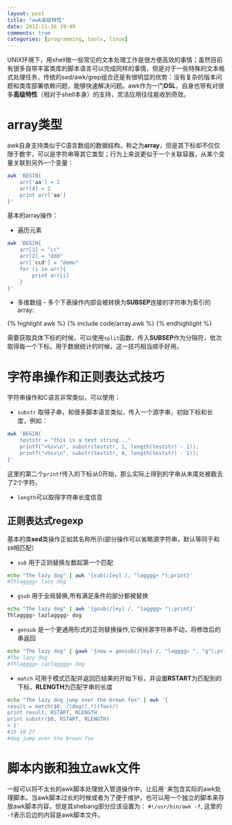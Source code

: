 ```yaml
---
layout: post
title: "awk高级特性"
date: 2012-11-26 19:49
comments: true
categories: [programming, tools, linux]
---
```


UNIX环境下，用shell做一些常见的文本处理工作是很方便高效的事情；虽然目前有很多自带丰富类库的脚本语言可以完成同样的事情，但是对于一些特殊的文本格式处理任务，传统的sed/awk/grep组合还是有很明显的优势：没有复杂的版本问题和类库部署依赖问题，能够快速解决问题。awk作为一门**DSL**，自身也带有对很多**高级特性**（相对于shell本身）的支持，灵活应用往往能收到奇效。

<!--more-->

array类型
==================

awk自身支持类似于C语言数组的数据结构，称之为**array**，但是其下标却不仅仅限于数字，可以是字符串等其它类型；行为上来说更似于一个关联容器，从某个变量关联到另外一个变量：

``` bash
awk 'BEGIN{
    arr['aa'] = 1
    arr[4] = 2
    print arr['aa']
}'

```

基本的array操作：

* 遍历元素

```bash
awk 'BEGIN{
    arr[1] = "cc"
    arr[2] = "ddd"
    arr['ccd'] = "demo"
    for (i in arr){
        print arr[i]
    }
}'
```

* 多维数组 - 多个下表操作内部会被转换为**SUBSEP**连接的字符串为索引的array:

{% highlight awk %}
    {% include code/array.awk %}
{% endhighlight %}

需要获取具体下标的时候，可以使用`split`函数，传入**SUBSEP**作为分隔符，依次取得每一个下标。用于数据统计的时候，这一技巧相当顺手好用。


字符串操作和正则表达式技巧
==========================

字符串操作和C语言非常类似，可以使用：

* `substr` 取得子串，和很多脚本语言类似，传入一个源字串，初始下标和长度，例如：

```bash
awk 'BEGIN{
    teststr = "this is a test string..."
    printf("<%s>\n", substr(teststr, 1, length(teststr) - 1));
    printf("<%s>\n", substr(teststr, 0, length(teststr) - 1));
}'
```
这里的第二个`printf`传入的下标从0开始，那么实际上得到的字串从末尾处被截去了2个字符。

* `length`可以取得字符串长度信息  


正则表达式regexp
------------------
基本的类**sed**类操作正如其名称所示(部分操作可以省略源字符串，默认等同于和`$0`相匹配）

* `sub` 用于正则替换左数起第一个匹配

``` bash
echo "The lazy dog" | awk '{sub(/[ey] /, "lagggg> ");print}'
#Thlagggg> lazy dog
```

* `gsub` 用于全局替换,所有满足条件的部分都被替换  

``` bash
echo "The lazy dog" | awk '{gsub(/[ey] /, "lagggg> ");print}'
Thlagggg> lazlagggg> dog
```


* `gensub` 是一个更通用形式的正则替换操作,它保持源字符串不动，将修改后的串返回

``` bash
echo "The lazy dog" | gawk '{new = gensub(/[ey] /, "lagggg> ", "g");print; print new}'
#The lazy dog
#Thlagggg> lazlagggg> dog
```

* `match` 可用于模式匹配并返回匹结果的开始下标，并设置**RSTART**为匹配到的下标，**RLENGTH**为匹配字串的长度

```bash
echo "The lazy dog jump over the brown fox" | awk '{
result = match($0, /(dog)(.*)(fox)/)
print result, RSTART, RLENGTH
print substr($0, RSTART, RLENGTH)
> }'
#10 10 27
#dog jump over the brown fox
```

脚本内嵌和独立awk文件
======================
一般可以将不太长的awk脚本处理放入管道操作中，让后用`'`来包含实际的awk处理脚本。当awk脚本过长的时候或者为了便于维护，也可以用一个独立的脚本来存放awk脚本内容，但是其shebang部分应该设置为： `#!/usr/bin/awk -f`, 这里的 `-f`表示后边的内容是awk脚本文件。

